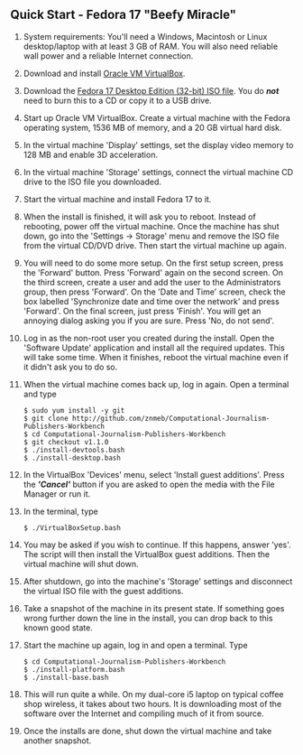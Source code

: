 ## Quick Start - Fedora 17 "Beefy Miracle"

1. System requirements: You'll need a Windows, Macintosh or Linux desktop/laptop with at least 3 GB of RAM. You will also need reliable wall power and a reliable Internet connection.
1. Download and install [Oracle VM VirtualBox](https://www.virtualbox.org/wiki/Downloads).
1. Download the [Fedora 17 Desktop Edition (32-bit) ISO file](http://download.fedoraproject.org/pub/fedora/linux/releases/17/Live/i686/Fedora-17-i686-Live-Desktop.iso). You do ***not*** need to burn this to a CD or copy it to a USB drive.
1. Start up Oracle VM VirtualBox. Create a virtual machine with the Fedora operating system, 1536 MB of memory, and a 20 GB virtual hard disk.
1. In the virtual machine 'Display' settings, set the display video memory to 128 MB and enable 3D acceleration.
1. In the virtual machine 'Storage' settings, connect the virtual machine CD drive to the ISO file you downloaded.
1. Start the virtual machine and install Fedora 17 to it.
1. When the install is finished, it will ask you to reboot. Instead of rebooting, power off the virtual machine. Once the machine has shut down, go into the 'Settings -> Storage' menu and remove the ISO file from the virtual CD/DVD drive. Then start the virtual machine up again.
1. You will need to do some more setup. On the first setup screen, press the 'Forward' button. Press 'Forward' again on the second screen. On the third screen, create a user and add the user to the Administrators group, then press 'Forward'. On the 'Date and Time' screen, check the box labelled 'Synchronize date and time over the network' and press 'Forward'. On the final screen, just press 'Finish'. You will get an annoying dialog asking you if you are sure. Press 'No, do not send'.
1. Log in as the non-root user you created during the install. Open the 'Software Update' application and install all the required updates. This will take some time. When it finishes, reboot the virtual machine even if it didn't ask you to do so.
1. When the virtual machine comes back up, log in again. Open a terminal and type

    ```
    $ sudo yum install -y git  
    $ git clone http://github.com/znmeb/Computational-Journalism-Publishers-Workbench  
    $ cd Computational-Journalism-Publishers-Workbench  
    $ git checkout v1.1.0
    $ ./install-devtools.bash
    $ ./install-desktop.bash
    ```
1. In the VirtualBox 'Devices' menu, select 'Install guest additions'. Press the ***'Cancel'*** button if you are asked to open the media with the File Manager or run it.
1. In the terminal, type

    ```
    $ ./VirtualBoxSetup.bash
    ```
1. You may be asked if you wish to continue. If this happens, answer 'yes'. The script will then install the VirtualBox guest additions. Then the virtual machine will shut down.
1. After shutdown, go into the machine's 'Storage' settings and disconnect the virtual ISO file with the guest additions.
1. Take a snapshot of the machine in its present state. If something goes wrong further down the line in the install, you can drop back to this known good state.
1. Start the machine up again, log in and open a terminal. Type

    ```
    $ cd Computational-Journalism-Publishers-Workbench  
    $ ./install-platform.bash  
    $ ./install-base.bash
    ```
1. This will run quite a while. On my dual-core i5 laptop on typical coffee shop wireless, it takes about two hours. It is downloading most of the software over the Internet and compiling much of it from source.
1. Once the installs are done, shut down the virtual machine and take another snapshot.
